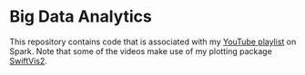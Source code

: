 # Big Data Analytics

This repository contains code that is associated with my 
[YouTube playlist](https://www.youtube.com/playlist?list=PLLMXbkbDbVt-f6qwCZqfq7e_6eT8aFxzT)
on Spark. Note that some of the videos make use of my plotting package
[SwiftVis2](https://github.com/MarkCLewis/SwiftVis2).